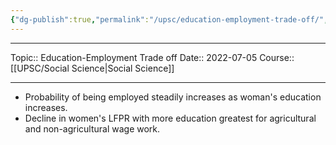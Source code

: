 ```yaml
---
{"dg-publish":true,"permalink":"/upsc/education-employment-trade-off/","dgHomeLink":true,"dgPassFrontmatter":false}
---
```


----
Topic:: Education-Employment Trade off
Date:: 2022-07-05
Course:: [[UPSC/Social Science|Social Science]] 

----
- Probability of being employed steadily increases as woman's education increases. 
- Decline in women's LFPR with more education greatest for agricultural and non-agricultural wage work. 


